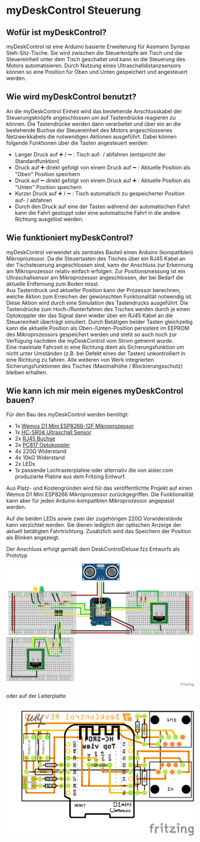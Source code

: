 # myDeskControl Steuerung
## Wofür ist myDeskControl?
myDeskControl ist eine Arduino basierte Erweiterung für Assmann Sympas Steh-Sitz-Tische. Sie wird zwischen die Steuerknöpfe am Tisch und die Steuereinheit unter dem Tisch geschaltet und kann so die Steuerung des Motors automatisieren. Durch Nutzung eines Ultraschalldistanzsensors können so eine Position für Oben und Unten gespeichert und angesteuert werden. 
## Wie wird myDeskControl benutzt?
An die myDeskControl Einheit wird das bestehende Anschlusskabel der Steuerungsknöpfe angeschlossen um auf Tastendrücke reagieren zu können. Die Tastendrücke werden dann verarbeitet und über ein an die bestehende Buchse der Steuereinheit des Motors angeschlossenes Netzwerkkabels die notwendigen Aktionen ausgeführt.
Dabei können folgende Funktionen über die Tasten angesteuert werden:
- Langer Druck auf :heavy_plus_sign: / :heavy_minus_sign: : Tisch auf- / abfahren (entspricht der Standardfunktion)
- Druck auf :heavy_plus_sign: direkt gefolgt von einem Druck auf :heavy_minus_sign: : Aktuelle Position als "Oben" Position speichern
- Druck auf :heavy_minus_sign: direkt gefolgt von einem Druck auf :heavy_plus_sign: : Aktuelle Position als "Unten" Position speichern
- Kurzer Druck auf :heavy_plus_sign: / :heavy_minus_sign: : Tisch automatisch zu gespeicherter Position auf- / abfahren
- Durch den Druck auf eine der Tasten während der automatischen Fahrt kann die Fahrt gestoppt oder eine automatische Fahrt in die andere Richtung ausgelöst werden.  
## Wie funktioniert myDeskControl?
myDeskControl verwendet als zentrales Bauteil einen Arduino (kompatiblen) Mikroprozessor. 
Da die Steuertasten des Tisches über ein RJ45 Kabel an der Tischsteuerung angeschlossen sind, kann der Anschluss zur Erkennung am Mikroprozessor relativ einfach erfolgen. 
Zur Positionsmessung ist ein Ultraschallsensor am Mikroprozessor angeschlossen, der bei Bedarf die aktuelle Entfernung zum Boden misst.  
Aus Tastendruck und aktueller Position kann der Prozessor berechnen, welche Aktion zum Erreichen der gewünschten Funktionalität notwendig ist. Diese Aktion wird durch eine Simulation des Tastendrucks ausgeführt.
Die Tastendrücke zum Hoch-/Runterfahren des Tisches werden durch je einen Optokoppler der das Signal dann wieder über ein RJ45 Kabel an die Steuereinheit überträgt simuliert.
Durch Betätigen beider Tasten gleichzeitig kann die aktuelle Position als Oben-/Unten-Position persistent im EEPROM des Mikroprozessors gespeichert werden und steht so auch noch zur Verfügung nachdem die myDeskControl vom Strom getrennt wurde.  
Eine maximale Fahrzeit in eine Richtung dient als Sicherungsfunktion um nicht unter Umständen (z.B. bei Defekt eines der Tasten) unkontrolliert in eine Richtung zu fahren. Alle weiteren von Werk integrierten Sicherungsfunktionen des Tisches (Maximalhöhe / Blockierungsschutz) bleiben erhalten.
## Wie kann ich mir mein eigenes myDeskControl bauen?
Für den Bau des myDeskControl werden benötigt:
- 1x [Wemos D1 Mini ESP8266-12F Mikroprozessor](https://amzn.to/37IjiAW)
- 1x [HC-SR04 Ultraschall Sensor](https://amzn.to/37GAg2z)
- 2x [RJ45 Buchse](https://amzn.to/2udEeCb)
- 2x [PC817 Optokoppler](https://amzn.to/2HF5MmR)
- 4x 220&#8486; Widerstand
- 4x 10k&#8486; Widerstand
- 2x LEDs
- 1x passende Lochrasterplatine oder alternativ die von aisler.com produzierte Platine aus dem Fritzing Entwurf.

Aus Platz- und Kostengründen wird für das veröffentlichte Projekt auf einen Wemos D1 Mini ESP8266 Mikroprozessor zurückgegriffen. Die Funktionalität kann aber für jeden Arduino-kompatiblen Mikroprozessor angepasst werden.

Auf die beiden LEDs sowie zwei der zugehörigen 220&#8486; Vorwiderstände kann verzichtet werden. Sie dienen lediglich der optischen Anzeige der aktuell betätigten Fahrtrichtung. Zusätzlich wird das Speichern der Position als Blinken angezeigt.

Der Anschluss erfolgt gemäß dem DeskControlDeluxe.fzz Entwurfs als Prototyp

![Prototype](DeskControlDeluxe_Steckplatine.png)

oder auf der Leiterplatte

![Leiterplatte](DeskControlDeluxe_Leiterplatte.png)